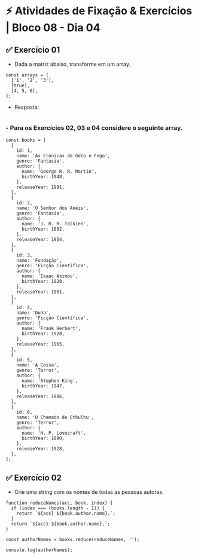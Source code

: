 # &#9889; Atividades de Fixação & Exercícios | Bloco 08 - Dia 04

## &#9989; Exercício 01
- Dada a matriz abaixo, transforme em um array.
```
const arrays = [
  ['1', '2', '3'],
  [true],
  [4, 5, 6],
];

```
- Resposta:
```

```

### - Para os Exercícios 02, 03 e 04 considere o seguinte array.
```
const books = [
  {
    id: 1,
    name: 'As Crônicas de Gelo e Fogo',
    genre: 'Fantasia',
    author: {
      name: 'George R. R. Martin',
      birthYear: 1948,
    },
    releaseYear: 1991,
  },
  {
    id: 2,
    name: 'O Senhor dos Anéis',
    genre: 'Fantasia',
    author: {
      name: 'J. R. R. Tolkien',
      birthYear: 1892,
    },
    releaseYear: 1954,
  },
  {
    id: 3,
    name: 'Fundação',
    genre: 'Ficção Científica',
    author: {
      name: 'Isaac Asimov',
      birthYear: 1920,
    },
    releaseYear: 1951,
  },
  {
    id: 4,
    name: 'Duna',
    genre: 'Ficção Científica',
    author: {
      name: 'Frank Herbert',
      birthYear: 1920,
    },
    releaseYear: 1965,
  },
  {
    id: 5,
    name: 'A Coisa',
    genre: 'Terror',
    author: {
      name: 'Stephen King',
      birthYear: 1947,
    },
    releaseYear: 1986,
  },
  {
    id: 6,
    name: 'O Chamado de Cthulhu',
    genre: 'Terror',
    author: {
      name: 'H. P. Lovecraft',
      birthYear: 1890,
    },
    releaseYear: 1928,
  },
];
```


## &#9989; Exercício 02
- Crie uma string com os nomes de todas as pessoas autoras.
```
function reduceNames(acc, book, index) {
  if (index === (books.length - 1)) {
    return `${acc} ${book.author.name}.`;
  }
  return `${acc} ${book.author.name},`;
}

const authorNames = books.reduce(reduceNames, '');

console.log(authorNames);
```